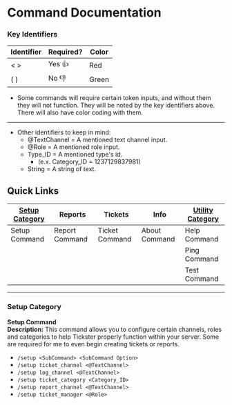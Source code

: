 # Command Documentation

### Key Identifiers

| Identifier   | Required?        | Color  |
|--------------|------------------|--------|
| < >          | Yes  :thumbsup:  | <span class="color:red">Red</span>
| ( )          | No :thumbsdown:  | <span class="color:green">Green</span>

- Some commands will require certain token inputs, and without them they will not function. They will be noted by the key identifiers above. There will also have color coding with them.
---
- Other identifiers to keep in mind:
    - @TextChannel = A mentioned text channel input.
    - @Role = A mentioned role input.
    - Type_ID = A mentioned type's id. 
        - (e.x. Category_ID = 1237129837981)
    - String = A string of text. 
    
## Quick Links
| [Setup Category](#setup-category)        | Reports        | Tickets        | Info          | [Utility Category](#utility-category)      |
|---------------|----------------|----------------|---------------|--------------|
| Setup Command | Report Command | Ticket Command | About Command | Help Command |
|               |                |                |               | Ping Command |
|               |                |                |               | Test Command |

<hr>

### Setup Category

<b>Setup Command</b></br>
<b>Description:</b> This command allows you to configure certain channels, roles and categories to help Tickster properly function within your server. Some are required for me to even begin creating tickets or reports.
- `/setup <SubCommand> <SubCommand Option>`
- `/setup ticket_channel <@TextChannel>`
- `/setup log_channel <@TextChannel>`
- `/setup ticket_category <Category_ID>`
- `/setup report_channel <@TextChannel>`
- `/setup ticket_manager <@Role>`



